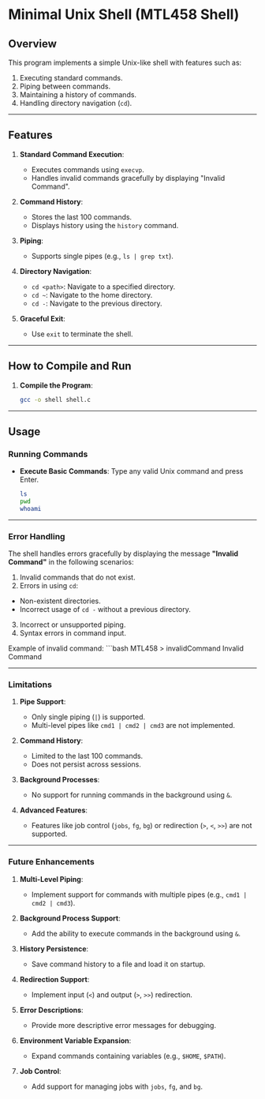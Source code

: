 # Minimal Unix Shell (MTL458 Shell)

## Overview
This program implements a simple Unix-like shell with features such as:
1. Executing standard commands.
2. Piping between commands.
3. Maintaining a history of commands.
4. Handling directory navigation (`cd`).

---

## Features
1. **Standard Command Execution**:
   - Executes commands using `execvp`.
   - Handles invalid commands gracefully by displaying "Invalid Command".

2. **Command History**:
   - Stores the last 100 commands.
   - Displays history using the `history` command.

3. **Piping**:
   - Supports single pipes (e.g., `ls | grep txt`).

4. **Directory Navigation**:
   - `cd <path>`: Navigate to a specified directory.
   - `cd ~`: Navigate to the home directory.
   - `cd -`: Navigate to the previous directory.

5. **Graceful Exit**:
   - Use `exit` to terminate the shell.

---

## How to Compile and Run
1. **Compile the Program**:
   ```bash
   gcc -o shell shell.c

---

## Usage

### Running Commands
- **Execute Basic Commands**:
  Type any valid Unix command and press Enter.
  ```bash
  ls
  pwd
  whoami

---

### Error Handling

The shell handles errors gracefully by displaying the message **"Invalid Command"** in the following scenarios:
1. Invalid commands that do not exist.
2. Errors in using `cd`:
- Non-existent directories.
- Incorrect usage of `cd -` without a previous directory.
3. Incorrect or unsupported piping.
4. Syntax errors in command input.

Example of invalid command:
    ```bash
    MTL458 > invalidCommand
    Invalid Command

---

### Limitations

1. **Pipe Support**:
   - Only single piping (`|`) is supported.
   - Multi-level pipes like `cmd1 | cmd2 | cmd3` are not implemented.

2. **Command History**:
   - Limited to the last 100 commands.
   - Does not persist across sessions.

3. **Background Processes**:
   - No support for running commands in the background using `&`.

4. **Advanced Features**:
   - Features like job control (`jobs`, `fg`, `bg`) or redirection (`>`, `<`, `>>`) are not supported.

---

### Future Enhancements

1. **Multi-Level Piping**:
   - Implement support for commands with multiple pipes (e.g., `cmd1 | cmd2 | cmd3`).

2. **Background Process Support**:
   - Add the ability to execute commands in the background using `&`.

3. **History Persistence**:
   - Save command history to a file and load it on startup.

4. **Redirection Support**:
   - Implement input (`<`) and output (`>`, `>>`) redirection.

5. **Error Descriptions**:
   - Provide more descriptive error messages for debugging.

6. **Environment Variable Expansion**:
   - Expand commands containing variables (e.g., `$HOME`, `$PATH`).

7. **Job Control**:
   - Add support for managing jobs with `jobs`, `fg`, and `bg`.
